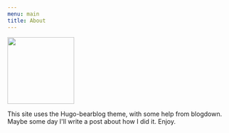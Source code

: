 ```yaml
---
menu: main
title: About
---
```

<img src="images/headshot.jpg" style="height: 150px;"> 

This site uses the Hugo-bearblog theme, with some help from blogdown. Maybe some 
day I'll write a post about how I did it. Enjoy. 